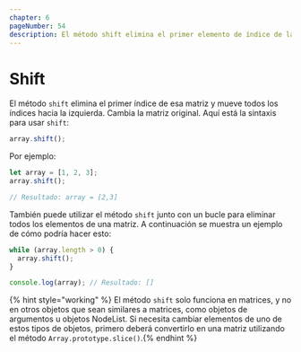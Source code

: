 ```yaml
---
chapter: 6
pageNumber: 54  
description: El método shift elimina el primer elemento de índice de la matriz y mueve todos los índices hacia la izquierda. Modifica la matriz original.
---
```

# Shift

El método `shift` elimina el primer índice de esa matriz y mueve todos los índices hacia la izquierda. Cambia la matriz original. Aquí está la sintaxis para usar `shift`:

```javascript
array.shift();
```

Por ejemplo:

```javascript
let array = [1, 2, 3]; 
array.shift(); 

// Resultado: array = [2,3]
```

También puede utilizar el método `shift` junto con un bucle para eliminar todos los elementos de una matriz. A continuación se muestra un ejemplo de cómo podría hacer esto:

```javascript
while (array.length > 0) {
  array.shift();
}

console.log(array); // Resultado: []
```

{% hint style="working" %}
El método `shift` solo funciona en matrices, y no en otros objetos que sean similares a matrices, como objetos de argumentos u objetos NodeList. Si necesita cambiar elementos de uno de estos tipos de objetos, primero deberá convertirlo en una matriz utilizando el método `Array.prototype.slice()`.{% endhint %}
